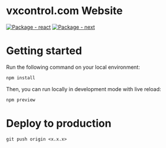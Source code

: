 # vxcontrol.com Website
[![Package - react](https://img.shields.io/github/package-json/dependency-version/vxcontrol/vxcontrol.com/react?color=blue)](https://www.npmjs.com/package/react)
[![Package - next](https://img.shields.io/github/package-json/dependency-version/vxcontrol/vxcontrol.com/next?color=blue)](https://www.npmjs.com/package/next)


# Getting started
Run the following command on your local environment:

```bash
npm install
```

Then, you can run locally in development mode with live reload:
```bash
npm preview
```

# Deploy to production

```git push origin <x.x.x>```
